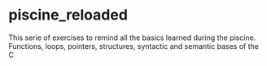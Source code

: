 # piscine_reloaded

This serie of exercises to remind all the basics learned during the piscine. Functions, loops, pointers,
structures, syntactic and semantic bases of the C
